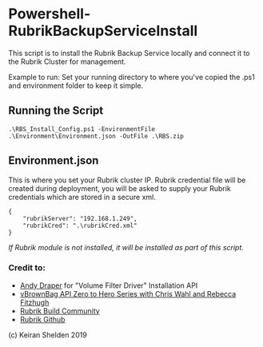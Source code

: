 # Powershell-RubrikBackupServiceInstall

This script is to install the Rubrik Backup Service locally and connect it to the Rubrik Cluster for management. 

Example to run:  Set your running directory to where you've copied the .ps1 and environment folder to keep it simple. 

## Running the Script

```.\RBS_Install_Config.ps1 -EnvironmentFile .\Environment\Environment.json -OutFile .\RBS.zip``` 

## Environment.json

This is where you set your Rubrik cluster IP. Rubrik credential file will be created during deployment, you will be asked to supply your Rubrik credentials which are stored in a secure xml. 

```
{
    "rubrikServer": "192.168.1.249",
    "rubrikCred": ".\rubrikCred.xml"
}
```



*If Rubrik module is not installed, it will be installed as part of this script.* 




### Credit to: 
- [Andy Draper](https://github.com/Draper1) for "Volume Filter Driver" Installation API
- [vBrownBag API Zero to Hero Series with Chris Wahl and Rebecca Fitzhugh](https://vbrownbag.com/vbrownbag-technology-series/api-zero-to-hero/)
- [Rubrik Build Community](https://build.rubrik.com/)
- [Rubrik Github](https://github.com/rubrikinc)

(c) Keiran Shelden 2019
